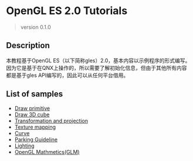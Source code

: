 # OpenGL ES 2.0 Tutorials
> version 0.1.0

## <a name="description"></a>Description
本教程基于OpenGL ES（以下简称gles）2.0，基本内容以示例程序的形式编写。因为它是基于在QNX上操作的，所以需要了解初始化信息，但由于其他所有内容都是基于gles API编写的，因此可以从任何平台借用。


## List of samples 

* [Draw primitive](http://mod.lge.com/hub/hunkyo.jung/gles-tutorials/blob/master/gles-triangle/README.md)
* [Draw 3D cube](http://mod.lge.com/hub/hunkyo.jung/gles-tutorials/blob/master/gles-3d-cube/README.md)
* [Transformation and projection](http://mod.lge.com/hub/hunkyo.jung/gles-tutorials/blob/master/gles-mvp/README.md)
* [Texture mapping](http://mod.lge.com/hub/hunkyo.jung/gles-tutorials/blob/master/gles-3d-cube-texture/README.md)
* [Curve](http://mod.lge.com/hub/hunkyo.jung/gles-tutorials/blob/master/gles-curve/README.md)
* [Parking Guideline](http://mod.lge.com/hub/hunkyo.jung/gles-tutorials/blob/master/gles-guideline/README.md)
* [Lighting](http://mod.lge.com/hub/hunkyo.jung/gles-tutorials/blob/master/gles-lighting/README.md)
* [OpenGL Mathmetics(GLM)](http://mod.lge.com/hub/hunkyo.jung/gles-tutorials/blob/master/gles-glm/README.md)
